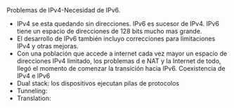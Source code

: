 Problemas de IPv4-Necesidad de IPv6.
- IPv4 se esta quedando sin direcciones. IPv6 es sucesor de IPv4. IPv6 tiene un espacio de direcciones de 128 bits mucho mas grande.
- El desarrollo de IPv6 también incluyo correcciones para limitaciones IPv4 y otras mejoras.
- Con una población que accede a internet cada vez mayor un espacio de direcciones IPv4 limitado, los problemas d e NAT y la Internet de todo, llegó el momento de comenzar la transición hacia IPv6.
Coexistencia  de IPv4 e IPv6
- Dual stack: los dispositivos ejecutan pilas de protocolos 
- Tunneling: 
- Translation: 
